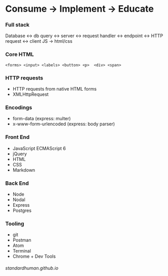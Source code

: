 # Consume -> Implement -> Educate

### Full stack
Database <-> db query <-> server <-> request handler <-> endpoint <-> HTTP request <-> client JS -> html/css

### Core HTML

    <forms> <input> <labels> <button> <p>  <div> <span>

### HTTP requests
  - HTTP requests from native HTML forms
  - XMLHttpRequest

### Encodings
- form-data (express: multer)
- x-www-form-urlencoded (express: body parser)

### Front End
  * JavaScript ECMAScript 6
  * jQuery
  * HTML
  * CSS
  * Markdown

### Back End
  * Node
  * Nodal
  * Express
  * Postgres

### Tooling
  * git
  * Postman
  * Atom
  * Terminal
  * Chrome + Dev Tools

###### standardhuman.github.io
